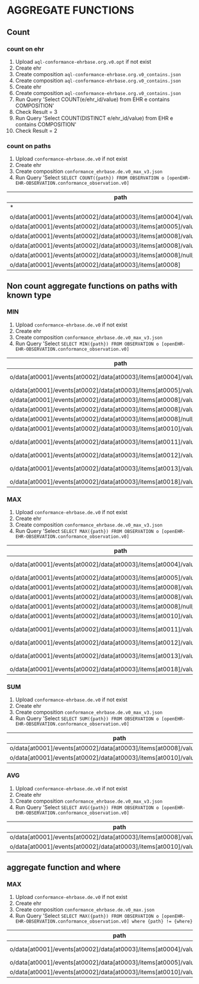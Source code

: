 # AGGREGATE FUNCTIONS

## Count
### count on ehr
1. Upload `aql-conformance-ehrbase.org.v0.opt` if not exist
2. Create ehr
3. Create composition `aql-conformance-ehrbase.org.v0_contains.json`
4. Create composition `aql-conformance-ehrbase.org.v0_contains.json`
5. Create ehr
6. Create composition `aql-conformance-ehrbase.org.v0_contains.json`
7. Run Query 'Select COUNT(e/ehr_id/value) from EHR e contains COMPOSITION' 
8. Check Result = 3
9. Run Query 'Select COUNT(DISTINCT e/ehr_id/value) from EHR e contains COMPOSITION'
10. Check Result = 2

### count on paths
1. Upload `conformance-ehrbase.de.v0` if not exist
2. Create ehr
3. Create composition  `conformance_ehrbase.de.v0_max_v3.json`
4. Run Query 'Select `SELECT COUNT({path}) FROM OBSERVATION o [openEHR-EHR-OBSERVATION.conformance_observation.v0] `

| path                                                                        | result |
|-----------------------------------------------------------------------------|--------|
| *                                                                           | 3      |
| o/data[at0001]/events[at0002]/data[at0003]/items[at0004]/value/value        | 3      |
| o/data[at0001]/events[at0002]/data[at0003]/items[at0005]/value/value        | 3      |
| o/data[at0001]/events[at0002]/data[at0003]/items[at0008]/value/units        | 2      |
| o/data[at0001]/events[at0002]/data[at0003]/items[at0008]/value/magnitude    | 2      |
| o/data[at0001]/events[at0002]/data[at0003]/items[at0008]/null_flavour/value | 1      |
| o/data[at0001]/events[at0002]/data[at0003]/items[at0008]                    | 3      |

## Non count aggregate functions on paths with known type


### MIN
1. Upload `conformance-ehrbase.de.v0` if not exist
2. Create ehr
3. Create composition  `conformance_ehrbase.de.v0_max_v3.json`
4. Run Query 'Select `SELECT MIN({path}) FROM OBSERVATION o [openEHR-EHR-OBSERVATION.conformance_observation.v0] `

| path                                                                        | result              |
|-----------------------------------------------------------------------------|---------------------|
| o/data[at0001]/events[at0002]/data[at0003]/items[at0004]/value/value        | "Lorem ipsum"       |
| o/data[at0001]/events[at0002]/data[at0003]/items[at0005]/value/value        | "term1"             |
| o/data[at0001]/events[at0002]/data[at0003]/items[at0008]/value/units        | "mm"                |
| o/data[at0001]/events[at0002]/data[at0003]/items[at0008]/value/magnitude    | 22.0                |
| o/data[at0001]/events[at0002]/data[at0003]/items[at0008]/null_flavour/value | "unknown"           |
| o/data[at0001]/events[at0002]/data[at0003]/items[at0010]/value/magnitude    | 42                  |
| o/data[at0001]/events[at0002]/data[at0003]/items[at0011]/value/value        | 2022-02-03T04:05:06 |
| o/data[at0001]/events[at0002]/data[at0003]/items[at0012]/value/value        | 04:05:06            |
| o/data[at0001]/events[at0002]/data[at0003]/items[at0013]/value/value        | 2022-02-03          |
| o/data[at0001]/events[at0002]/data[at0003]/items[at0018]/value/value        | "PT0S"              |

### MAX
1. Upload `conformance-ehrbase.de.v0` if not exist
2. Create ehr
3. Create composition  `conformance_ehrbase.de.v0_max_v3.json`
4. Run Query 'Select `SELECT MAX({path}) FROM OBSERVATION o [openEHR-EHR-OBSERVATION.conformance_observation.v0] `

| path                                                                        | result              |
|-----------------------------------------------------------------------------|---------------------|
| o/data[at0001]/events[at0002]/data[at0003]/items[at0004]/value/value        | "Lorem ipsum3"      |
| o/data[at0001]/events[at0002]/data[at0003]/items[at0005]/value/value        | "term1"             |
| o/data[at0001]/events[at0002]/data[at0003]/items[at0008]/value/units        | "mm"                |
| o/data[at0001]/events[at0002]/data[at0003]/items[at0008]/value/magnitude    | 80.2                |
| o/data[at0001]/events[at0002]/data[at0003]/items[at0008]/null_flavour/value | "unknown"           |
| o/data[at0001]/events[at0002]/data[at0003]/items[at0010]/value/magnitude    | 400,                |
| o/data[at0001]/events[at0002]/data[at0003]/items[at0011]/value/value        | 2023-02-03T04:05:06 |
| o/data[at0001]/events[at0002]/data[at0003]/items[at0012]/value/value        | 05:05:06            |
| o/data[at0001]/events[at0002]/data[at0003]/items[at0013]/value/value        | 2023-02-03          |
| o/data[at0001]/events[at0002]/data[at0003]/items[at0018]/value/value        | "PT6M40S"           |

### SUM
1. Upload `conformance-ehrbase.de.v0` if not exist
2. Create ehr
3. Create composition  `conformance_ehrbase.de.v0_max_v3.json`
4. Run Query 'Select `SELECT SUM({path}) FROM OBSERVATION o [openEHR-EHR-OBSERVATION.conformance_observation.v0] `

| path                                                                     | result |
|--------------------------------------------------------------------------|--------|
| o/data[at0001]/events[at0002]/data[at0003]/items[at0008]/value/magnitude | 102.2  |
| o/data[at0001]/events[at0002]/data[at0003]/items[at0010]/value/magnitude | 492    |

### AVG
1. Upload `conformance-ehrbase.de.v0` if not exist
2. Create ehr
3. Create composition  `conformance_ehrbase.de.v0_max_v3.json`
4. Run Query 'Select `SELECT AVG({path}) FROM OBSERVATION o [openEHR-EHR-OBSERVATION.conformance_observation.v0] `

| path                                                                     | result |
|--------------------------------------------------------------------------|--------|
| o/data[at0001]/events[at0002]/data[at0003]/items[at0008]/value/magnitude | 51.1   |
| o/data[at0001]/events[at0002]/data[at0003]/items[at0010]/value/magnitude | 143    |


## aggregate function and where
### MAX
1. Upload `conformance-ehrbase.de.v0` if not exist
2. Create ehr
3. Create composition  `conformance_ehrbase.de.v0_max.json`
4. Run Query 'Select `SELECT MAX({path}) FROM OBSERVATION o [openEHR-EHR-OBSERVATION.conformance_observation.v0] where {path} != {where} `

| path                                                                        | where          | result              |
|-----------------------------------------------------------------------------|----------------|---------------------|
| o/data[at0001]/events[at0002]/data[at0003]/items[at0004]/value/value        | "Lorem ipsum3" | "Lorem ipsum2"      |
| o/data[at0001]/events[at0002]/data[at0003]/items[at0005]/value/value        | "term1"        | null                |
| o/data[at0001]/events[at0002]/data[at0003]/items[at0010]/value/magnitude    | 400            | 42                  |

